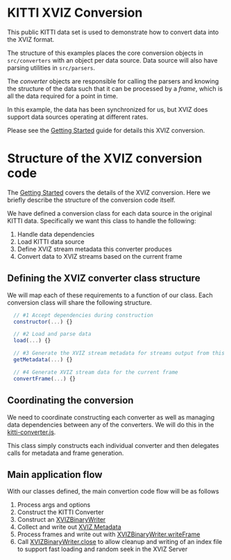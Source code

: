 # KITTI XVIZ Conversion

This public KITTI data set is used to demonstrate how to convert data into the XVIZ format.

The structure of this examples places the core conversion objects in `src/converters` with an object
per data source. Data source will also have parsing utilities in `src/parsers`.

The _converter_ objects are responsible for calling the parsers and knowing the structure of the
data such that it can be processed by a _frame_, which is all the data required for a point in time.

In this example, the data has been synchronized for us, but XVIZ does support data sources operating
at different rates.

Please see the
[Getting Started](https://github.com/uber/xviz/blob/master/docs/getting-started/README.md) guide for
details this XVIZ conversion.

# Structure of the XVIZ conversion code

The [Getting Started](https://github.com/uber/xviz/blob/master/docs/getting-started/README.md)
covers the details of the XVIZ conversion. Here we briefly describe the structure of the conversion
code itself.

We have defined a conversion class for each data source in the original KITTI data. Specifically we
want this class to handle the following:

1. Handle data dependencies
2. Load KITTI data source
3. Define XVIZ stream metadata this converter produces
4. Convert data to XVIZ streams based on the current frame

## Defining the XVIZ converter class structure

We will map each of these requirements to a function of our class. Each conversion class will share
the following structure.

```js
  // #1 Accept dependencies during construction
  constructor(...) {}

  // #2 Load and parse data
  load(...) {}

  // #3 Generate the XVIZ stream metadata for streams output from this converter
  getMetadata(...) {}

  // #4 Generate XVIZ stream data for the current frame
  convertFrame(...) {}
```

## Coordinating the conversion

We need to coordinate constructing each converter as well as managing data dependencies between any
of the converters. We will do this in the
[kitti-converter.js](/examples/converters/kitti/src/converters/kitti-converter.js).

This class simply constructs each individual converter and then delegates calls for metadata and
frame generation.

## Main application flow

With our classes defined, the main convertion code flow will be as follows

1. Process args and options
2. Construct the KITTI Converter
3. Construct an [XVIZBinaryWriter](/docs/api-reference/xviz-binary-writer.md)
4. Collect and write out [XVIZ Metadata](/docs/protocol-schema/session-protocol.md#metadata)
5. Process frames and write out with
   [XVIZBinaryWriter.writeFrame](/docs/api-reference/xviz-binary-writer.md#writeframe)
6. Call [XVIZBinaryWriter.close](/docs/api-reference/xviz-binary-writer.md#close) to
   allow cleanup and writing of an index file to support fast loading and random seek in the XVIZ Server
